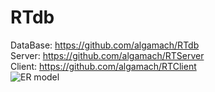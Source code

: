 # RTdb
DataBase: https://github.com/algamach/RTdb  
Server:   https://github.com/algamach/RTServer  
Client:   https://github.com/algamach/RTClient  
![ER model](https://telegra.ph/file/16d5a4527f791c86101a9.png)
